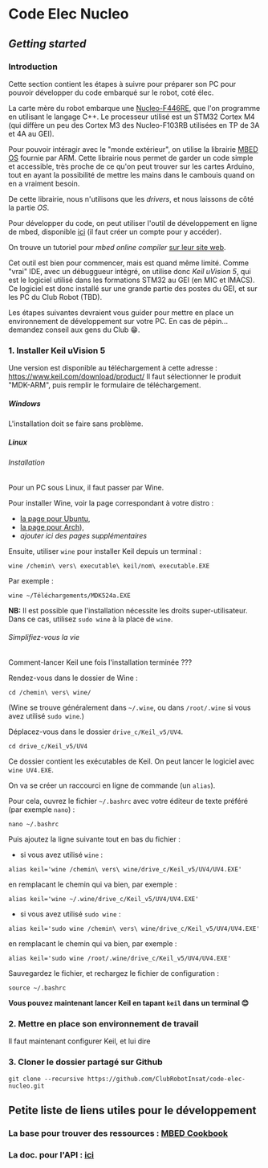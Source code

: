 # Code Elec Nucleo

## *Getting started*

### Introduction 

Cette section contient les étapes à suivre pour préparer son PC pour pouvoir développer du code embarqué sur le robot, coté élec. 

La carte mère du robot embarque une [Nucleo-F446RE](http://www.st.com/en/evaluation-tools/nucleo-f446re.html), que l'on programme en utilisant le langage C++. Le processeur utilisé est un STM32 Cortex M4 (qui diffère un peu des Cortex M3 des Nucleo-F103RB utilisées en TP de 3A et 4A au GEI). 

Pour pouvoir intéragir avec le "monde extérieur", on utilise la librairie [MBED OS](https://os.mbed.com/) fournie par ARM. 
Cette librairie nous permet de garder un code simple et accessible, très proche de ce qu'on peut trouver sur les cartes Arduino, 
tout en ayant la possibilité de mettre les mains dans le cambouis quand on en a vraiment besoin. 

De cette librairie, nous n'utilisons que les *drivers*, et nous laissons de côté la partie *OS*. 

Pour développer du code, on peut utiliser l'outil de développement en ligne de mbed, disponible [ici](https://os.mbed.com/compiler/) (il faut créer un compte pour y accéder). 

On trouve un tutoriel pour *mbed online compiler* [sur leur site web](https://os.mbed.com/docs/latest/tutorials/blinky-on-the-arm-mbed-online-compiler.html). 

Cet outil est bien pour commencer, mais est quand même limité. Comme "vrai" IDE, avec un débuggueur intégré, on 
utilise donc *Keil uVision 5*, qui est le logiciel utilisé dans les formations STM32 au GEI (en MIC et IMACS). 
Ce logiciel est donc installé sur une grande partie des postes du GEI, et sur les PC du Club Robot (TBD). 

Les étapes suivantes devraient vous guider pour mettre en place un environnement de développement sur votre PC. 
En cas de pépin... demandez conseil aux gens du Club :grin:.

### 1. Installer Keil uVision 5 
Une version est disponible au téléchargement à cette adresse : https://www.keil.com/download/product/
Il faut sélectionner le produit "MDK-ARM", puis remplir le formulaire de téléchargement. 

##### Windows
L'installation doit se faire sans problème. 

##### Linux
###### Installation
Pour un PC sous Linux, il faut passer par Wine.

Pour installer Wine, voir la page correspondant à votre distro : 
  * [la page pour Ubuntu](https://doc.ubuntu-fr.org/wine), 
  * [la page pour Arch](https://wiki.archlinux.fr/Wine)), 
  * *ajouter ici des pages supplémentaires*
  
Ensuite, utiliser `wine` pour installer Keil depuis un terminal : 
``` 
wine /chemin\ vers\ executable\ keil/nom\ executable.EXE
``` 
Par exemple : 
``` 
wine ~/Téléchargements/MDK524a.EXE
``` 

**NB:** Il est possible que l'installation nécessite les droits super-utilisateur. 
Dans ce cas, utilisez `sudo wine` à la place de `wine`. 

###### Simplifiez-vous la vie
Comment-lancer Keil une fois l'installation terminée ??? 

Rendez-vous dans le dossier de Wine :
```
cd /chemin\ vers\ wine/
``` 
(Wine se trouve généralement dans `~/.wine`, ou dans `/root/.wine` si vous avez utilisé `sudo wine`.)

Déplacez-vous dans le dossier `drive_c/Keil_v5/UV4`. 
``` 
cd drive_c/Keil_v5/UV4
``` 

Ce dossier contient les exécutables de Keil. On peut lancer le logiciel avec `wine UV4.EXE`. 

On va se créer un raccourci en ligne de commande (un `alias`). 

Pour cela, ouvrez le fichier `~/.bashrc` avec 
votre éditeur de texte préféré (par exemple `nano`) : 
``` 
nano ~/.bashrc
``` 

Puis ajoutez la ligne suivante tout en bas du fichier :
  * si vous avez utilisé `wine` : 
``` 
alias keil='wine /chemin\ vers\ wine/drive_c/Keil_v5/UV4/UV4.EXE'
``` 
en remplacant le chemin qui va bien, par exemple : 
```
alias keil='wine ~/.wine/drive_c/Keil_v5/UV4/UV4.EXE'
``` 
  * si vous avez utilisé `sudo wine` : 
``` 
alias keil='sudo wine /chemin\ vers\ wine/drive_c/Keil_v5/UV4/UV4.EXE'
``` 
en remplacant le chemin qui va bien, par exemple : 
```
alias keil='sudo wine /root/.wine/drive_c/Keil_v5/UV4/UV4.EXE'
``` 

Sauvegardez le fichier, et rechargez le fichier de configuration : 
``` 
source ~/.bashrc
``` 

**Vous pouvez maintenant lancer Keil en tapant `keil` dans un terminal :blush:** 


### 2. Mettre en place son environnement de travail
Il faut maintenant configurer Keil, et lui dire 


### 3. Cloner le dossier partagé sur Github
``` 
git clone --recursive https://github.com/ClubRobotInsat/code-elec-nucleo.git
```
## Petite liste de liens utiles pour le développement

### La base pour trouver des ressources : [MBED Cookbook](https://os.mbed.com/cookbook/Homepage)
### La doc. pour l'API : [ici](https://os.mbed.com/docs/latest/reference/drivers.html)


